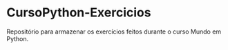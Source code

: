 # CursoPython-Exercicios
 Repositório para armazenar os exercícios feitos durante o curso Mundo em Python.
